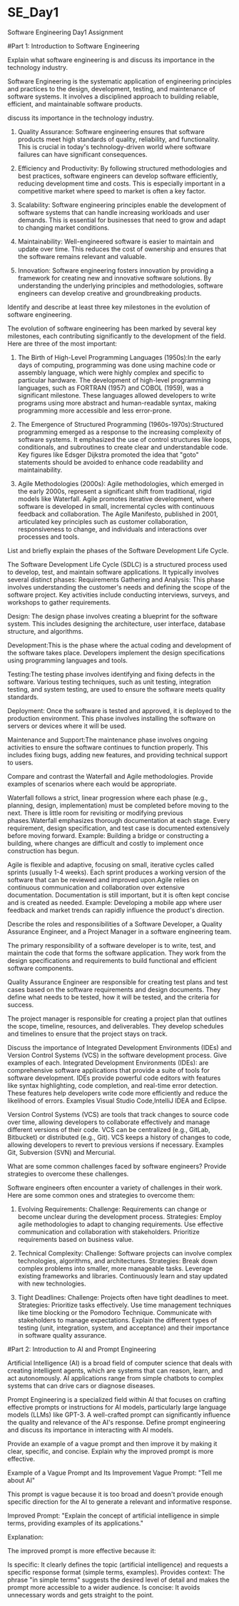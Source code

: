 # SE_Day1
Software Engineering Day1 Assignment

#Part 1: Introduction to Software Engineering

Explain what software engineering is and discuss its importance in the technology industry.

Software Engineering is the systematic application of engineering principles and practices to the design, development, testing, and maintenance of software systems. It involves a disciplined approach to building reliable, efficient, and maintainable software products.

discuss its importance in the technology industry.

1. Quality Assurance: Software engineering ensures that software products meet high standards of quality, reliability, and functionality. This is crucial in today's technology-driven world where software failures can have significant consequences.

2. Efficiency and Productivity: By following structured methodologies and best practices, software engineers can develop software efficiently, reducing development time and costs. This is especially important in a competitive market where speed to market is often a key factor.

3. Scalability: Software engineering principles enable the development of software systems that can handle increasing workloads and user demands. This is essential for businesses that need to grow and adapt to changing market conditions.

4. Maintainability: Well-engineered software is easier to maintain and update over time. This reduces the cost of ownership and ensures that the software remains relevant and valuable.

5. Innovation: Software engineering fosters innovation by providing a framework for creating new and innovative software solutions. By understanding the underlying principles and methodologies, software engineers can develop creative and groundbreaking products.


Identify and describe at least three key milestones in the evolution of software engineering.

The evolution of software engineering has been marked by several key milestones, each contributing significantly to the development of the field. Here are three of the most important:

1. The Birth of High-Level Programming Languages (1950s):In the early days of computing, programming was done using machine code or assembly language, which were highly complex and specific to particular hardware. The development of high-level programming languages, such as FORTRAN (1957) and COBOL (1959), was a significant milestone. These languages allowed developers to write programs using more abstract and human-readable syntax, making programming more accessible and less error-prone.

2. The Emergence of Structured Programming (1960s-1970s):Structured programming emerged as a response to the increasing complexity of software systems. It emphasized the use of control structures like loops, conditionals, and subroutines to create clear and understandable code. Key figures like Edsger Dijkstra promoted the idea that "goto" statements should be avoided to enhance code readability and maintainability.

3. Agile Methodologies (2000s): Agile methodologies, which emerged in the early 2000s, represent a significant shift from traditional, rigid models like Waterfall. Agile promotes iterative development, where software is developed in small, incremental cycles with continuous feedback and collaboration. The Agile Manifesto, published in 2001, articulated key principles such as customer collaboration, responsiveness to change, and individuals and interactions over processes and tools.


List and briefly explain the phases of the Software Development Life Cycle.

The Software Development Life Cycle (SDLC) is a structured process used to develop, test, and maintain software applications. It typically involves several distinct phases:
Requirements Gathering and Analysis: This phase involves understanding the customer's needs and defining the scope of the software project.
Key activities include conducting interviews, surveys, and workshops to gather requirements.

Design: The design phase involves creating a blueprint for the software system.
This includes designing the architecture, user interface, database structure, and algorithms.

Development:This is the phase where the actual coding and development of the software takes place.
Developers implement the design specifications using programming languages and tools.

Testing:The testing phase involves identifying and fixing defects in the software.
Various testing techniques, such as unit testing, integration testing, and system testing, are used to ensure the software meets quality standards.   

Deployment: Once the software is tested and approved, it is deployed to the production environment.
This phase involves installing the software on servers or devices where it will be used.

Maintenance and Support:The maintenance phase involves ongoing activities to ensure the software continues to function properly.
This includes fixing bugs, adding new features, and providing technical support to users.


Compare and contrast the Waterfall and Agile methodologies. Provide examples of scenarios where each would be appropriate.

Waterfall follows a strict, linear progression where each phase (e.g., planning, design, implementation) must be completed before moving to the next. There is little room for revisiting or modifying previous phases.Waterfall emphasizes thorough documentation at each stage. Every requirement, design specification, and test case is documented extensively before moving forward.
Example: Building a bridge or constructing a building, where changes are difficult and costly to implement once construction has begun.

Agile is flexible and adaptive, focusing on small, iterative cycles called sprints (usually 1-4 weeks). Each sprint produces a working version of the software that can be reviewed and improved upon.Agile relies on continuous communication and collaboration over extensive documentation. Documentation is still important, but it is often kept concise and is created as needed.
Example: Developing a mobile app where user feedback and market trends can rapidly influence the product's direction.


Describe the roles and responsibilities of a Software Developer, a Quality Assurance Engineer, and a Project Manager in a software engineering team.

The primary responsibility of a software developer is to write, test, and maintain the code that forms the software application. They work from the design specifications and requirements to build functional and efficient software components.

Quality Assurance Engineer are responsible for creating test plans and test cases based on the software requirements and design documents. They define what needs to be tested, how it will be tested, and the criteria for success.

The project manager is responsible for creating a project plan that outlines the scope, timeline, resources, and deliverables. They develop schedules and timelines to ensure that the project stays on track.


Discuss the importance of Integrated Development Environments (IDEs) and Version Control Systems (VCS) in the software development process. Give examples of each.
Integrated Development Environments (IDEs): are comprehensive software applications that provide a suite of tools for software development. IDEs provide powerful code editors with features like syntax highlighting, code completion, and real-time error detection. These features help developers write code more efficiently and reduce the likelihood of errors. Examples Visual Studio Code,IntelliJ IDEA and Eclipse.

 Version Control Systems (VCS) are tools that track changes to source code over time, allowing developers to collaborate effectively and manage different versions of their code. VCS can be centralized (e.g., GitLab, Bitbucket) or distributed (e.g., Git). VCS keeps a history of changes to code, allowing developers to revert to previous versions if necessary. Examples Git, Subversion (SVN) and Mercurial.


What are some common challenges faced by software engineers? Provide strategies to overcome these challenges.

Software engineers often encounter a variety of challenges in their work. Here are some common ones and strategies to overcome them:

1. Evolving Requirements:
Challenge: Requirements can change or become unclear during the development process.
Strategies:
Employ agile methodologies to adapt to changing requirements.
Use effective communication and collaboration with stakeholders.
Prioritize requirements based on business value.

2. Technical Complexity:
Challenge: Software projects can involve complex technologies, algorithms, and architectures.
Strategies:
Break down complex problems into smaller, more manageable tasks.
Leverage existing frameworks and libraries.
Continuously learn and stay updated with new technologies.

3. Tight Deadlines:
Challenge: Projects often have tight deadlines to meet.
Strategies:
Prioritize tasks effectively.
Use time management techniques like time blocking or the Pomodoro Technique.
Communicate with stakeholders to manage expectations.
Explain the different types of testing (unit, integration, system, and acceptance) and their importance in software quality assurance.


#Part 2: Introduction to AI and Prompt Engineering

Artificial Intelligence (AI) is a broad field of computer science that deals with creating intelligent agents, which are systems that can reason, learn, and act autonomously. AI applications range from simple chatbots to complex systems that can drive cars or diagnose diseases.   

Prompt Engineering is a specialized field within AI that focuses on crafting effective prompts or instructions for AI models, particularly large language models (LLMs) like GPT-3. A well-crafted prompt can significantly influence the quality and relevance of the AI's response.
Define prompt engineering and discuss its importance in interacting with AI models.


Provide an example of a vague prompt and then improve it by making it clear, specific, and concise. Explain why the improved prompt is more effective.

Example of a Vague Prompt and Its Improvement
Vague Prompt: "Tell me about AI"

This prompt is vague because it is too broad and doesn't provide enough specific direction for the AI to generate a relevant and informative response.

Improved Prompt: "Explain the concept of artificial intelligence in simple terms, providing examples of its applications."

Explanation:

The improved prompt is more effective because it:

Is specific: It clearly defines the topic (artificial intelligence) and requests a specific response format (simple terms, examples).
Provides context: The phrase "in simple terms" suggests the desired level of detail and makes the prompt more accessible to a wider audience.
Is concise: It avoids unnecessary words and gets straight to the point.
